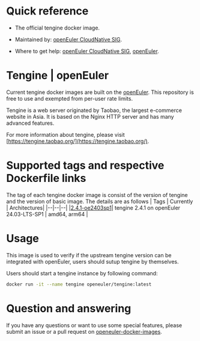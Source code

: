 # Quick reference

- The official tengine docker image.

- Maintained by: [openEuler CloudNative SIG](https://gitee.com/openeuler/cloudnative).

- Where to get help: [openEuler CloudNative SIG](https://gitee.com/openeuler/cloudnative), [openEuler](https://gitee.com/openeuler/community).
# Tengine | openEuler
Current tengine docker images are built on the [openEuler](https://repo.openeuler.org/). This repository is free to use and exempted from per-user rate limits.

Tengine is a web server originated by Taobao, the largest e-commerce website in Asia. It is based on the Nginx HTTP server and has many advanced features. 

For more information about tengine, please visit [https://tengine.taobao.org/](https://tengine.taobao.org/).

# Supported tags and respective Dockerfile links
The tag of each tengine docker image is consist of the version of tengine and the version of basic image. The details are as follows
| Tags | Currently |  Architectures|
|--|--|--|
|[2.4.1-oe2403sp1](https://gitee.com/openeuler/openeuler-docker-images/blob/master/Bigdata/tengine/2.4.1/24.03-lts-sp1/Dockerfile)| tengine 2.4.1 on openEuler 24.03-LTS-SP1 | amd64, arm64 |

# Usage

This image is used to verify if the upstream tengine version can be integrated with openEuler, users should sutup tengine by themselves.

Users should start a tengine instance by following command:
```bash
docker run -it --name tengine openeuler/tengine:latest
```

# Question and answering
If you have any questions or want to use some special features, please submit an issue or a pull request on [openeuler-docker-images](https://gitee.com/openeuler/openeuler-docker-images).